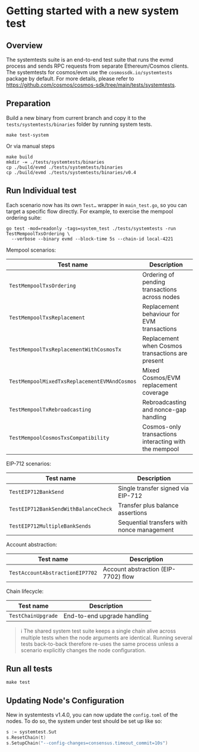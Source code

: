 # Getting started with a new system test

## Overview

The systemtests suite is an end-to-end test suite that runs the evmd process and sends RPC requests from separate Ethereum/Cosmos clients. The systemtests for cosmos/evm use the `cosmossdk.io/systemtests` package by default. For more details, please refer to https://github.com/cosmos/cosmos-sdk/tree/main/tests/systemtests.

## Preparation

Build a new binary from current branch and copy it to the `tests/systemtests/binaries` folder by running system tests.

```shell
make test-system
```

Or via manual steps

```shell
make build
mkdir -= ./tests/systemtests/binaries
cp ./build/evmd ./tests/systemtests/binaries
cp ./build/evmd ./tests/systemtests/binaries/v0.4
```

## Run Individual test

Each scenario now has its own `Test…` wrapper in `main_test.go`, so you can target a specific flow directly. For example, to exercise the mempool ordering suite:

```shell
go test -mod=readonly -tags=system_test ./tests/systemtests -run TestMempoolTxsOrdering \
  --verbose --binary evmd --block-time 5s --chain-id local-4221
```

Mempool scenarios:

| Test name | Description |
|-----------|-------------|
| `TestMempoolTxsOrdering` | Ordering of pending transactions across nodes |
| `TestMempoolTxsReplacement` | Replacement behaviour for EVM transactions |
| `TestMempoolTxsReplacementWithCosmosTx` | Replacement when Cosmos transactions are present |
| `TestMempoolMixedTxsReplacementEVMAndCosmos` | Mixed Cosmos/EVM replacement coverage |
| `TestMempoolTxRebroadcasting` | Rebroadcasting and nonce-gap handling |
| `TestMempoolCosmosTxsCompatibility` | Cosmos-only transactions interacting with the mempool |

EIP-712 scenarios:

| Test name | Description |
|-----------|-------------|
| `TestEIP712BankSend` | Single transfer signed via EIP-712 |
| `TestEIP712BankSendWithBalanceCheck` | Transfer plus balance assertions |
| `TestEIP712MultipleBankSends` | Sequential transfers with nonce management |

Account abstraction:

| Test name | Description |
|-----------|-------------|
| `TestAccountAbstractionEIP7702` | Account abstraction (EIP-7702) flow |

Chain lifecycle:

| Test name | Description |
|-----------|-------------|
| `TestChainUpgrade` | End-to-end upgrade handling |

> ℹ️ The shared system test suite keeps a single chain alive across multiple tests when the node arguments are identical. Running several tests back-to-back therefore re-uses the same process unless a scenario explicitly changes the node configuration.

## Run all tests

```shell
make test
```

## Updating Node's Configuration

New in systemtests v1.4.0, you can now update the `config.toml` of the nodes. To do so, the system under test should be set up like so:

```go
s := systemtest.Sut
s.ResetChain(t)
s.SetupChain("--config-changes=consensus.timeout_commit=10s")
```
